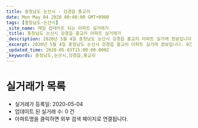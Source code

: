 ```yaml
---
title: 충청남도 논산시 - 강경읍 홍교리
date: Mon May 04 2020 00:00:00 GMT+0900
tags: [충청남도-논산시]
_site_name: 매일 업데이트 되는 아파트 실거래가
_title: 충청남도 논산시 강경읍 홍교리 아파트 실거래가
_description: 2020년 5월 4일 충청남도 논산시 강경읍 홍교리 아파트 실거래 정보입니다. 0건 아파트 정보가 있습니다.
_excerpt: 2020년 5월 4일 충청남도 논산시 강경읍 홍교리 아파트 실거래 정보입니다. 0건 아파트 정보가 있습니다.
_updated_time: 2020-05-03T15:00:00.000Z
_keywords: 충청남도,논산시,강경읍,홍교리
---
```






# 실거래가 목록
- 실거래가 등록일: 2020-05-04
- 업데이트 된 실거래 수: 0 건
- 아파트명을 클릭하면 외부 검색 페이지로 연결됩니다.




